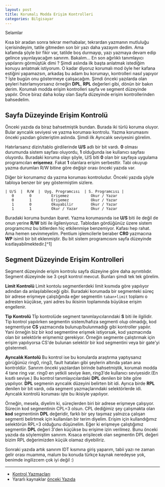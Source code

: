 ```yaml
---
layout: post
title: Korumalı Modda Erişim Kontrolleri
categories: Bilgisayar
---
```


Selamlar

Kısa bir aradan sonra tekrar merhabalar, tekrardan yazmanın mutluluğu içerisindeyim, tatile gitmeden son bir yazı daha yazayım dedim. Ama kafamda şöyle bir fikir var, tatilde boş durmayıp, yazı yazmaya devam edip gelince yayınlayacağım sanırım. Bakalım... En son ağırlıklı tanımlayıcı yapılarını görmüştük dimi ? Şimdi aslında ilk başta anlatmak istediğim konuyu anlatmak istiyorum. O kadar diyoruz korumalı mod öyle her kafana estiğini yapamazsın, arkadaş bu adam bu korumayı, kontrolleri nasıl yapıyor ? İşte bugün onu göstermeye çalışacağım. Şimdi önceki yazılarda olan şeyleri hatırlamıyorsanız örneğin **DPL**, **RPL** değerleri gibi, dönün bir bakın derim. Korumalı modda erişim kontrolleri sayfa ve segment düzeyinde yapılır. Önce biraz daha kolay olan Sayfa düzeyinde erişim kontrollerinden bahsedelim.

## Sayfa Düzeyinde Erişim Kontrolü
Önceki yazıda da biraz bahsetmiştik bundan. Burada iki türlü koruma oluyor.  Bular ayrıcalık seviyesi ve yazma koruması kontrolu. Yazma korumasını önceki yazıdan gösteriştim aslında. Şimdi ilk Ayrıcalık seviyesini görelim.

Hatırlarsanız dizin/tablo girdilerinde **U/S** adlı bir bit vardı. **0** olması durumunda sistem sayfası oluyordu, **1** olduğunda ise kullanıcı sayfası oluyordu. Buradaki koruma olayı şöyle, U/S biti **0** olan bir sayfaya uygulama programcıları **erişemez**. Fakat **1** olanlara erişim serbesttir. Tabi okuyup yazma durumları R/W bitine göre değişir orası önceki yazıda var.

Diğer bir korumamız da yazma koruması kontroludur. Önceki yazıda şöyle tabloya benzer bir şey göstermiştim sizlere.

    | U/S  |  R/W  |  Uyg. Programcısı  | S. Programcısı |
	   0       0         Erişemez          Okur / Yazar
	   0       1         Erişemez          Okur / Yazar
	   1       0         Okuyabilir        Okur / Yazar
	   1       1         Okur / Yazar      Okur / Yazar

Buradaki koruma bundan ibaret. Yazma korumasında ise **U/S** biti ile değil de onun yerine **R/W** biti ile ilgileniyoruz. Tablodan gördüğünüz üzere sistem programcmız bu bitlerden hiç etkilenmişe benzemiyor. Kafası hep rahat. Ama hemen sevinmeyelim. Pentium işlemcilerle beraber **CR0** yazmacına **WP** isimli bir bit eklenmiştir. Bu bit sistem programcısını sayfa düzeyinde kısıtlayabilmektedir.[^1]

## Segment Düzeyinde Erişim Kontrolleri
Segment düzeyinde erişim kontrolu sayfa düzeyine göre daha ayrıntılıdır. Segment düzeyinde ise 3 çeşit kontrol mevcut. Bunları şimdi tek tek görelim.

**Limit Kontrolü**
Limit kontolu segmentlerdeki limit kısmıda göre yapılıyor adından da anlaşılabileceği gibi. Buradaki korumada bir segmenteki süreç bir adrese erişmeye çalıştığında eğer segmentin `taban+limit` toplamı o adresten küçükse, yani adres bu ikisinin toplamında büyükse erişim engellenir.

**Tip Kontrolü**
Tİp kontrolüde segment tanımlayıcılarındaki **S** biti ile ilgilidir. Tip kontrol yapılırken segmentin sistem/hafıza segmenti olup olmadığı, kod segmentiyse **CS** yazmacında bulunup/bulunmadığı gibi kontroller yapılır. Yani örneğin biz bir kod segmentine erişmek istiyorsak, kod yazmacında olan bir selektörle erişmemiz gerekiyor. Örneğin segmente çalıştırmak için erişim yapılıyorsa CS'de bulunan selektör bir kod segmentini veya bir gate'yi göstermeli.

**Ayrıcalık Kontolü**
Bu kontrol ise bu konularda araştırma yaptıysanız görüğünüz ring0, ring3, fault hataları gibi şeylerin altında yatan ana kontroldür. Sanırım önceki yazılardan birinde bahsetmiştik, korumalı modda 4 tane ring var. ring0 en yetkili seviye iken, ring3'de kullanıcı seviyesidir.(En kısıtlı seviye.) Bu kontrol tanımlayıcılardaki **DPL** denilen bir bite göre yapılıyor. **DPL** segmenin ayrıcalık düzeyini belirten bit idi. Ayrıca birde **RPL** denilen bir bit vardı, oda segment yazmaçlarındaki selektörlerde idi. Ayrıcalık kontrolü koruması işte bu ikisiyle yapılıyor.

Örneğin, mesela, diyelim ki, süreçlerden biri bir adrese erişmeye çalışıyor. Sürecin kod segmentinin CPL=3 olsun. CPL dediğimiz şey çalışmakta olan **kod** segmentinin **DPL** değeridir, farklı bir şey taşımaz yalnızca çalışan segmenti belirtmek için kullanılan bir terim diyelim. Erişim için kullandığımız selektörün RPL=3 olduğunu düşünelim. Eğer ki erişmeye çalıştığımız segmentin **DPL** değeri 3'den küçükse bu erişime izin verilmez. Bunu önceki yazıda da söylemiştim sanırım. Kısaca erişilecek olan segmentin DPL değeri bizim RPL değerimizden küçük olamaz diyebiliriz. 

Sonraki yazıda artık sanırım IDT kısmına giriş yaparım, tabii yazı ne zaman gelir orası muamma, malum bu konuda türkçe kaynak neredeyse yok, benimde ingilizcem çok iyi değil :) 

----
* [Kontrol Yazmaçları](http://en.wikipedia.org/wiki/Control_register)
* Yararlı kaynaklar [önceki Yazıda](post/hafiza-yonetimi-sayfalama-ve-segmentasyon-1/)
